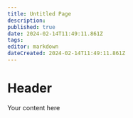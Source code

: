 ```yaml
---
title: Untitled Page
description: 
published: true
date: 2024-02-14T11:49:11.861Z
tags: 
editor: markdown
dateCreated: 2024-02-14T11:49:11.861Z
---
```


# Header
Your content here